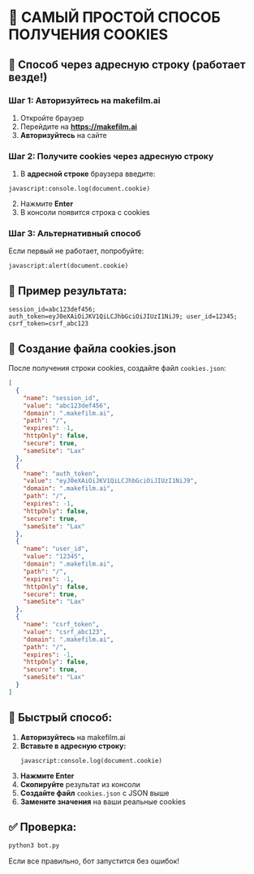 # 🍪 САМЫЙ ПРОСТОЙ СПОСОБ ПОЛУЧЕНИЯ COOKIES

## 🚀 Способ через адресную строку (работает везде!)

### Шаг 1: Авторизуйтесь на makefilm.ai
1. Откройте браузер
2. Перейдите на **https://makefilm.ai**
3. **Авторизуйтесь** на сайте

### Шаг 2: Получите cookies через адресную строку
1. В **адресной строке** браузера введите:
```
javascript:console.log(document.cookie)
```
2. Нажмите **Enter**
3. В консоли появится строка с cookies

### Шаг 3: Альтернативный способ
Если первый не работает, попробуйте:
```
javascript:alert(document.cookie)
```

## 📝 Пример результата:
```
session_id=abc123def456; auth_token=eyJ0eXAiOiJKV1QiLCJhbGciOiJIUzI1NiJ9; user_id=12345; csrf_token=csrf_abc123
```

## 🔧 Создание файла cookies.json

После получения строки cookies, создайте файл `cookies.json`:

```json
[
  {
    "name": "session_id",
    "value": "abc123def456",
    "domain": ".makefilm.ai",
    "path": "/",
    "expires": -1,
    "httpOnly": false,
    "secure": true,
    "sameSite": "Lax"
  },
  {
    "name": "auth_token",
    "value": "eyJ0eXAiOiJKV1QiLCJhbGciOiJIUzI1NiJ9",
    "domain": ".makefilm.ai",
    "path": "/",
    "expires": -1,
    "httpOnly": false,
    "secure": true,
    "sameSite": "Lax"
  },
  {
    "name": "user_id",
    "value": "12345",
    "domain": ".makefilm.ai",
    "path": "/",
    "expires": -1,
    "httpOnly": false,
    "secure": true,
    "sameSite": "Lax"
  },
  {
    "name": "csrf_token",
    "value": "csrf_abc123",
    "domain": ".makefilm.ai",
    "path": "/",
    "expires": -1,
    "httpOnly": false,
    "secure": true,
    "sameSite": "Lax"
  }
]
```

## 🎯 Быстрый способ:

1. **Авторизуйтесь** на makefilm.ai
2. **Вставьте в адресную строку:**
   ```
   javascript:console.log(document.cookie)
   ```
3. **Нажмите Enter**
4. **Скопируйте** результат из консоли
5. **Создайте файл** `cookies.json` с JSON выше
6. **Замените значения** на ваши реальные cookies

## ✅ Проверка:
```bash
python3 bot.py
```

Если все правильно, бот запустится без ошибок!
